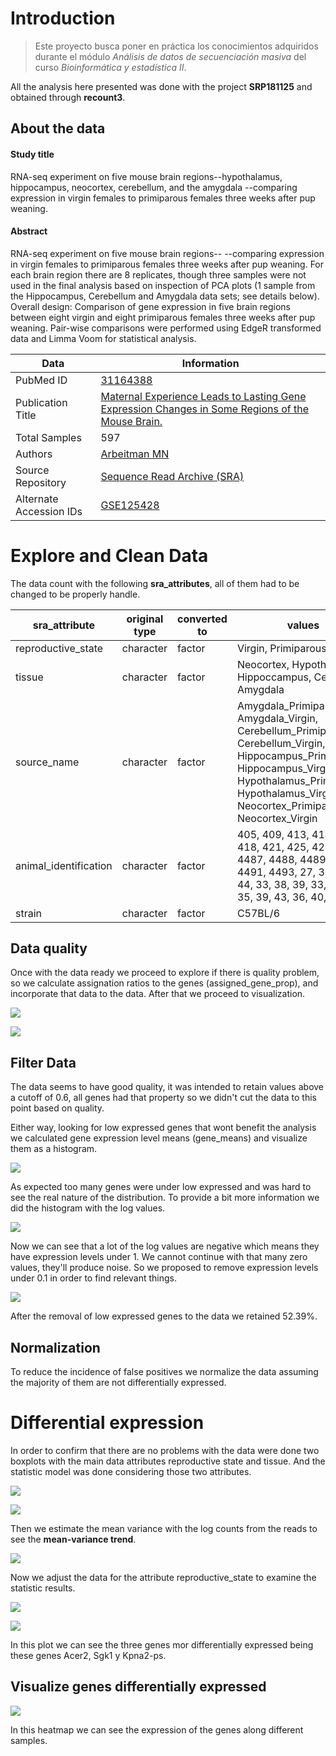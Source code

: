 # Introduction

> Este proyecto busca poner en práctica los conocimientos adquiridos durante el módulo _Análisis de datos de secuenciación masiva_ del curso _Bioinformática y estadística II_.



All the analysis here presented was done with the project **SRP181125** and obtained through **recount3**.
## About the data
#### Study title
RNA-seq experiment on five mouse brain regions--hypothalamus, hippocampus, neocortex, cerebellum, and the amygdala --comparing expression in virgin females to primiparous females three weeks after pup weaning.
#### Abstract
RNA-seq experiment on five mouse brain regions-- --comparing expression in virgin females to primiparous females three weeks after pup weaning. For each brain region there are 8 replicates, though three samples were not used in the final analysis based on inspection of PCA plots (1 sample from the Hippocampus, Cerebellum and Amygdala data sets; see details below). Overall design: Comparison of gene expression in five brain regions between eight virgin and eight primiparous females three weeks after pup weaning. Pair-wise comparisons were performed using EdgeR transformed data and Limma Voom for statistical analysis.

| Data | Information |
| ---- | ---- |
| PubMed ID | [31164388](https://www.ncbi.nlm.nih.gov/pubmed/31164388) |
| Publication Title | [Maternal Experience Leads to Lasting Gene Expression Changes in Some Regions of the Mouse Brain.](https://www.ncbi.nlm.nih.gov/pubmed/31164388) |
| Total Samples | 597 |
| Authors | [Arbeitman MN](https://www.refine.bio/search?q=publication_authors%3AArbeitman+MN) |
| Source Repository | [Sequence Read Archive (SRA)](https://www.ebi.ac.uk/ena/data/view/SRP181125) |
| Alternate Accession IDs | [GSE125428](https://www.ncbi.nlm.nih.gov/geo/query/acc.cgi?acc=GSE125428) |


# Explore and Clean Data

The data count with the following **sra_attributes**, all of them had to be changed to be properly handle.

| sra_attribute | original type | converted to | values |
| ---- | ---- | ---- | ---- |
| reproductive_state | character | factor | Virgin, Primiparous |
| tissue | character | factor | Neocortex, Hypothalamus, Hippoccampus, Cerebelum, Amygdala |
| source_name | character | factor | Amygdala_Primiparous, Amygdala_Virgin, Cerebellum_Primiparous, Cerebellum_Virgin, Hippocampus_Primiparous, Hippocampus_Virgin, Hypothalamus_Primiparous, Hypothalamus_Virgin, Neocortex_Primiparous, Neocortex_Virgin |
| animal_identification | character | factor | 405, 409, 413, 414, 415, 418, 421, 425, 427, 4486, 4487, 4488, 4489, 4490, 4491, 4493, 27, 37, 40, 44, 33, 38, 39, 33, 38, 39, 35, 39, 43, 36, 40, 36 |
| strain | character | factor | C57BL/6 |
## Data quality
Once with the data ready we proceed to explore if there is quality problem, so we calculate assignation ratios to the genes (assigned_gene_prop), and incorporate that data to the data. After that we proceed to visualization.

![](Figures/assigned_gene_prop_vs_tissue.jpg)

![](Figures/assigned_gene_prop_hist.png)
## Filter Data
The data seems to have good quality, it was intended to retain values above a cutoff of 0.6, all genes had that property so we didn't cut the data to this point based on quality.

Either way, looking for low expressed genes that wont benefit the analysis we calculated gene expression level means (gene_means) and visualize them as a histogram.

![](Figures/hist_gene_means.png)

As expected too many genes were under low expressed and was hard to see the real nature of the distribution. To provide a bit more information we did the histogram with the log values.

![](Figures/hist_log_gene_means.png)

Now we can see that a lot of the log values are negative which means they have expression levels under 1. We cannot continue with that many zero values, they'll produce noise. So we proposed to remove expression levels under 0.1 in order to find relevant things.

![](Figures/hist_log_recovered_gene_means.png)

After the removal of low expressed genes to the data we retained 52.39%.
## Normalization

To reduce the incidence of false positives we normalize the data assuming the majority of them are not differentially expressed.

# Differential expression
In order to confirm that there are no problems with the data were done two boxplots with the main data attributes reproductive state and tissue. And the statistic model was done considering those two attributes.

![](Figures/gene_prop_vs_reproductive_state_boxplot.png)

![](Figures/Figures/gene_prop_vs_tissue_boxplot.png)

Then we estimate the mean variance with the log counts from the reads to see the **mean-variance trend**.

![](Figures/voom.png)

Now we adjust the data for the attribute reproductive_state to examine the statistic results.

![](Figures/stadistic_models_reproductive_state.png)

![](Figures/volcanoplot.png)

In this plot we can see the three genes mor differentially expressed being these genes Acer2, Sgk1 y Kpna2-ps.
## Visualize genes differentially expressed

![](Figures/heatmap.png)

In this heatmap we can see the expression of the genes along different samples.
